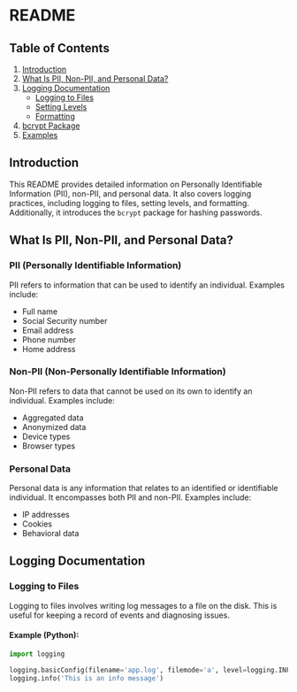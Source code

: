 # README

## Table of Contents
1. [Introduction](#introduction)
2. [What Is PII, Non-PII, and Personal Data?](#what-is-pii-non-pii-and-personal-data)
3. [Logging Documentation](#logging-documentation)
    - [Logging to Files](#logging-to-files)
    - [Setting Levels](#setting-levels)
    - [Formatting](#formatting)
4. [bcrypt Package](#bcrypt-package)
5. [Examples](#examples)

## Introduction

This README provides detailed information on Personally Identifiable Information (PII), non-PII, and personal data. It also covers logging practices, including logging to files, setting levels, and formatting. Additionally, it introduces the `bcrypt` package for hashing passwords.

## What Is PII, Non-PII, and Personal Data?

### PII (Personally Identifiable Information)
PII refers to information that can be used to identify an individual. Examples include:
- Full name
- Social Security number
- Email address
- Phone number
- Home address

### Non-PII (Non-Personally Identifiable Information)
Non-PII refers to data that cannot be used on its own to identify an individual. Examples include:
- Aggregated data
- Anonymized data
- Device types
- Browser types

### Personal Data
Personal data is any information that relates to an identified or identifiable individual. It encompasses both PII and non-PII. Examples include:
- IP addresses
- Cookies
- Behavioral data

## Logging Documentation

### Logging to Files
Logging to files involves writing log messages to a file on the disk. This is useful for keeping a record of events and diagnosing issues.

#### Example (Python):
```python
import logging

logging.basicConfig(filename='app.log', filemode='a', level=logging.INFO)
logging.info('This is an info message')
